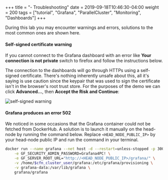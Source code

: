 +++
title = "- Troubleshooting"
date = 2019-09-18T10:46:30-04:00
weight = 200
tags = ["tutorial", "Grafana", "ParallelCluster", "Monitoring", "Dashboards"]
+++

During this lab you may encounter warnings and errors, solutions to the most common ones are shown here.

#### Self-signed certificate warning

If you cannot connect to the Grafana dashboard with an error like **Your connection is not private** switch to firefox and follow the instructions below.

The connection to the dashboards will go through HTTPs using a self-signed certificate. There's nothing inherently unsafe about this, all it's saying is use caution since the keypair that was used to sign the certificate isn't in the browser's root trust store. For the purposes of the demo we can click **Advanced...**, then **Accept the Risk and Continue**:

![self-signed warning](/images/monitoring/self-signed-certificate.png)

#### Grafana produces an error 502

We noticed in some occasions that the Grafana container could not be fetched from DockerHub. A solution is to launch it manually on the head-node by running the command below. Replace `<HEAD_NODE_PUBLIC_IP>` by your head-node public IP and run the command in your terminal.


```bash
docker run --name grafana --net host -d --restart=unless-stopped -p 3000:3000 \
    -e GF_SECURITY_ADMIN_PASSWORD=Grafana4PC! \
    -e GF_SERVER_ROOT_URL="http://<HEAD_NODE_PUBLIC_IP>/grafana/" \
    -v /home/$cfn_cluster_user/grafana:/etc/grafana/provisioning \
    -v grafana-data:/var/lib/grafana \
    grafana/grafana
```
